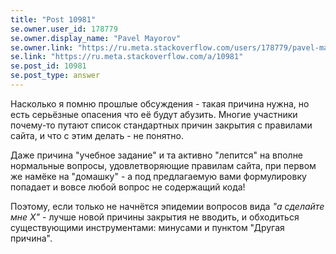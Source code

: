 ```yaml
---
title: "Post 10981"
se.owner.user_id: 178779
se.owner.display_name: "Pavel Mayorov"
se.owner.link: "https://ru.meta.stackoverflow.com/users/178779/pavel-mayorov"
se.link: "https://ru.meta.stackoverflow.com/a/10981"
se.post_id: 10981
se.post_type: answer
---
```

<p>Насколько я помню прошлые обсуждения - такая причина нужна, но есть серьёзные опасения что её будут абузить. Многие участники почему-то путают список стандартных причин закрытия с правилами сайта, и что с этим делать - не понятно.</p>
<p>Даже причина &quot;учебное задание&quot; и та активно &quot;лепится&quot; на вполне нормальные вопросы, удовлетворяющие правилам сайта, при первом же намёке на &quot;домашку&quot; - а под предлагаемую вами формулировку попадает и вовсе любой вопрос не содержащий кода!</p>
<p>Поэтому, если только не начнётся эпидемии вопросов вида <em>&quot;а сделайте мне X&quot;</em> - лучше новой причины закрытия не вводить, и обходиться существующими инструментами: минусами и пунктом &quot;Другая причина&quot;.</p>
